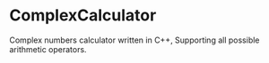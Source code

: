# ComplexCalculator
Complex numbers calculator written in C++,
Supporting all possible arithmetic operators.
